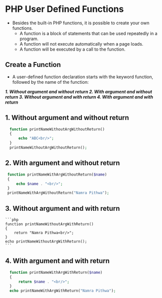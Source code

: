 # PHP User Defined Functions
 - Besides the built-in PHP functions, it is possible to create your own functions.
   - A function is a block of statements that can be used repeatedly in a program.
   - A function will not execute automatically when a page loads.
   - A function will be executed by a call to the function.
   
## Create a Function
  - A user-defined function declaration starts with the keyword function, followed by the name of the function:

_**1. Without argument and without return
2. With argument and without return
3. Without argument and with return
4. With argument and with return**_

## 1. Without argument and without return
  ```php
    function printNameWithoutArgWithoutReturn()
    {
        echo "ABC<br/>";
    }
    printNameWithoutArgWithoutReturn();
  ```

## 2. With argument and without return
   ```php
    function printNameWithArgWithoutReturn($name)
    {
        echo $name . "<br/>";
    }
    printNameWithArgWithoutReturn("Namra Pithwa");
  ```

## 3. Without argument and with return
    ```php
    function printNameWithoutArgWithReturn()
    {
        return "Namra Pithwa<br/>";
    }
    echo printNameWithoutArgWithReturn();
    ```

## 4. With argument and with return
  ```php
    function printNameWithArgWithReturn($name)
    {
        return $name . "<br/>";
    }
    echo printNameWithArgWithReturn("Namra Pithwa");
  ```
